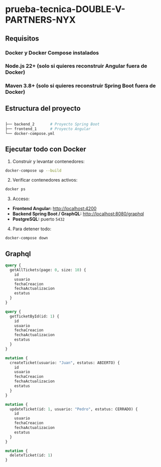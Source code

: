 # prueba-tecnica-DOUBLE-V-PARTNERS-NYX

## Requisitos

### Docker y Docker Compose instalados

### Node.js 22+ (solo si quieres reconstruir Angular fuera de Docker)

### Maven 3.8+ (solo si quieres reconstruir Spring Boot fuera de Docker)

## Estructura del proyecto

```bash

├── backend_2       # Proyecto Spring Boot
├── frontend_1      # Proyecto Angular
└── docker-compose.yml

```

## Ejecutar todo con Docker

1. Construir y levantar contenedores:
```bash
docker-compose up --build
```
2. Verificar contenedores activos:
```bash
docker ps
```
3. Acceso:
- **Frontend Angular:** [http://localhost:4200](http://localhost:4200)  
- **Backend Spring Boot / GraphQL:** [http://localhost:8080/graphql](http://localhost:8080/graphql)  
- **PostgreSQL:** puerto `5432`
4. Para detener todo:
```bash
docker-compose down
```
## Graphql

```graphql
query {
  getAllTickets(page: 0, size: 10) {
    id
    usuario
    fechaCreacion
    fechaActualizacion
    estatus
  }
}

query {
  getTicketById(id: 1) {
    id
    usuario
    fechaCreacion
    fechaActualizacion
    estatus
  }
}

mutation {
  createTicket(usuario: "Juan", estatus: ABIERTO) {
    id
    usuario
    fechaCreacion
    fechaActualizacion
    estatus
  }
}

mutation {
  updateTicket(id: 1, usuario: "Pedro", estatus: CERRADO) {
    id
    usuario
    fechaCreacion
    fechaActualizacion
    estatus
  }
}

mutation {
  deleteTicket(id: 1)
}

```